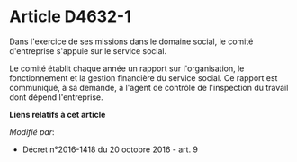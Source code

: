 # Article D4632-1

Dans l'exercice de ses missions dans le domaine social, le comité d'entreprise s'appuie sur le service social.

Le comité établit chaque année un rapport sur l'organisation, le fonctionnement et la gestion financière du service social.
Ce rapport est communiqué, à sa demande, à l'agent de contrôle de l'inspection du travail dont dépend l'entreprise.

**Liens relatifs à cet article**

_Modifié par_:

  - Décret n°2016-1418 du 20 octobre 2016 - art. 9
